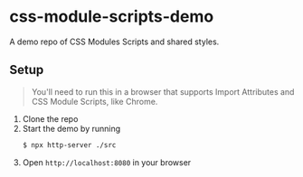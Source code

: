 # css-module-scripts-demo

A demo repo of CSS Modules Scripts and shared styles.

## Setup

> You'll need to run this in a browser that supports Import Attributes and CSS Module Scripts, like Chrome.

1. Clone the repo
1. Start the demo by running
    ```sh
    $ npx http-server ./src
    ```
1. Open `http://localhost:8080` in your browser